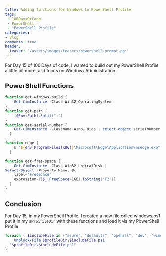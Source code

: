 ```yaml
---
title: Adding functions for Windows to PowerShell Profile 
tags:
 - 100DaysOfCode
 - PowerShell
 - "PowerShell Profile"
categories:
- Blog
comments: true
header:
  teaser: "/assets/images/teasers/powershell-prompt.png"
---
```

For Day 15 of 100 Days of code, I wanted to build out my PowerShell Profile a little bit more, and focus on Windows Administration
## PowerShell Functions

```powershell
function get-windows-build {
	Get-CimInstance -Class Win32_OperatingSystem
}
function get-path {
	($Env:Path).Split(";")
}
function get-serial-number {
    Get-CimInstance -ClassName Win32_Bios | select-object serialnumber
  }

function edge {
    & "${env:ProgramFiles(x86)}\Microsoft\Edge\Application\msedge.exe"
  }

function get-free-space {
    Get-CimInstance -Class Win32_LogicalDisk |
Select-Object -Property Name, @{
    label='FreeSpace'
    expression={($_.FreeSpace/1GB).ToString('F2')}
  }
}
```
## Conclusion

For Day 15, in my PowerShell Profile, I created a new file called windows.ps1 put it in my `$ProifileDir` with these functions and load it via my PowerShell Profile.

```powershell
foreach ( $includeFile in ("azure", "defaults", "openssl", "dev", "windows") ) {
    Unblock-File $profileDir\$includeFile.ps1
. "$profileDir\$includeFile.ps1"
}
```